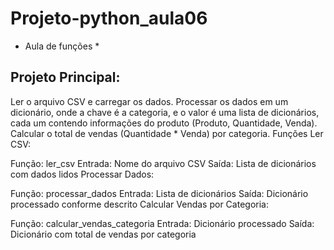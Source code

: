 # Projeto-python_aula06

* Aula de funções *

## Projeto Principal:

Ler o arquivo CSV e carregar os dados.
Processar os dados em um dicionário, onde a chave é a categoria, e o valor é uma lista de dicionários, cada um contendo informações do produto (Produto, Quantidade, Venda).
Calcular o total de vendas (Quantidade * Venda) por categoria.
Funções
Ler CSV:

Função: ler_csv
Entrada: Nome do arquivo CSV
Saída: Lista de dicionários com dados lidos
Processar Dados:

Função: processar_dados
Entrada: Lista de dicionários
Saída: Dicionário processado conforme descrito
Calcular Vendas por Categoria:

Função: calcular_vendas_categoria
Entrada: Dicionário processado
Saída: Dicionário com total de vendas por categoria